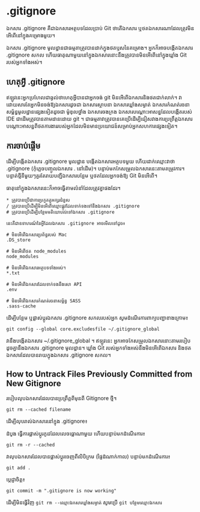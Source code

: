 # .gitignore

ឯកសារ .gitignore គឺជាឯកសារអត្ថបទដែលប្រាប់ Git ថាតើឯកសារ ឬថតឯកសារណាដែលត្រូវមិនអើពើនៅក្នុងគម្រោងមួយ។

ឯកសារ .gitignore មូលដ្ឋានជាធម្មតាត្រូវបានដាក់ក្នុងថតឫសនៃគម្រោង។ អ្នកក៏អាចបង្កើតឯកសារ .gitignore សកល ហើយធាតុណាមួយនៅក្នុងឯកសារនោះនឹងត្រូវបានមិនអើពើនៅក្នុងឃ្លាំង Git របស់អ្នកទាំងអស់។

## ហេតុអ្វី .gitignore

ឥឡូវនេះអ្នកប្រហែលជាឆ្ងល់ថាហេតុអ្វីបានជាអ្នកចង់ git មិនអើពើឯកសារនិងថតជាក់លាក់។ វាដោយសារតែអ្នកមិនចង់ឱ្យឯកសារដូចជា ឯកសារស្ថាបនា ឯកសារឃ្លាំងសម្ងាត់ ឯកសារកំណត់រចនាសម្ព័ន្ធមូលដ្ឋានផ្សេងទៀតដូចជា ម៉ូឌុលថ្នាំង ឯកសារចងក្រង ឯកសារបណ្ដោះអាសន្នដែលបង្កើតរបស់ IDE ជាដើមត្រូវបានតាមដានដោយ git ។ ជាធម្មតាវាត្រូវបានគេប្រើដើម្បីជៀសវាងការប្រព្រឹត្តឯកសារបណ្តោះអាសន្នពីថតការងាររបស់អ្នកដែលមិនមានប្រយោជន៍សម្រាប់អ្នកសហការផ្សេងទៀត។

## ការចាប់ផ្តើម

ដើម្បីបង្កើតឯកសារ .gitignore មូលដ្ឋាន បង្កើតឯកសារអត្ថបទមួយ ហើយដាក់ឈ្មោះវាថា .gitignore (កុំភ្លេចបញ្ចូលឯកសារ . នៅដើម)។ បន្ទាប់មកកែសម្រួលឯកសារនេះតាមតម្រូវការ។ បន្ទាត់ថ្មីនីមួយៗគួរតែរាយបញ្ជីឯកសារបន្ថែម ឬថតដែលអ្នកចង់ឱ្យ Git មិនអើពើ។

ធាតុនៅក្នុងឯកសារនេះក៏អាចធ្វើតាមលំនាំដែលត្រូវគ្នាផងដែរ។

```
* ត្រូវបានប្រើជាការប្រកួតតួអក្សរជំនួស
/ ត្រូវបានប្រើដើម្បីមិនអើពើឈ្មោះផ្លូវដែលទាក់ទងទៅនឹងឯកសារ .gitignore
# ត្រូវបានប្រើដើម្បីបន្ថែមមតិយោបល់ទៅឯកសារ .gitignore

នេះគឺជាឧទាហរណ៍នៃអ្វីដែលឯកសារ .gitignore អាចមើលទៅដូច៖

# មិនអើពើឯកសារប្រព័ន្ធរបស់ Mac
.DS_store

# មិនអើពើថត node_modules
node_modules

# មិនអើពើឯកសារអត្ថបទទាំងអស់។
*.txt

# មិនអើពើឯកសារដែលទាក់ទងនឹងសោ API
.env

# មិនអើពើឯកសារកំណត់រចនាសម្ព័ន្ធ SASS
.sass-cache

```

ដើម្បីបន្ថែម ឬផ្លាស់ប្តូរឯកសារ .gitignore សកលរបស់អ្នក សូមដំណើរការពាក្យបញ្ជាខាងក្រោម៖

```
git config --global core.excludesfile ~/.gitignore_global

```

វានឹងបង្កើតឯកសារ ~/.gitignore_global ។ ឥឡូវនេះ អ្នកអាចកែសម្រួលឯកសារនោះតាមរបៀបដូចគ្នានឹងឯកសារ .gitignore មូលដ្ឋាន។ ឃ្លាំង Git របស់អ្នកទាំងអស់នឹងមិនអើពើឯកសារ និងថតឯកសារដែលបានរាយក្នុងឯកសារ .gitignore សកល។

## How to Untrack Files Previously Committed from New Gitignore

របៀបលុបឯកសារដែលបានប្រព្រឹត្តពីមុនពី Gitignore ថ្មី។

```
git rm --cached filename
```

ដើម្បីលុបរាល់ឯកសារនៅក្នុង .gitignore៖

ដំបូង ធ្វើការផ្លាស់ប្តូរកូដដែលលេចធ្លោណាមួយ ហើយបន្ទាប់មកដំណើរការ៖

```
git rm -r --cached
```

វាលុបឯកសារដែលបានផ្លាស់ប្តូរចេញពីលិបិក្រម (ផ្ទៃដំណាក់កាល) បន្ទាប់មកដំណើរការ៖

```
git add .
```

ប្តេជ្ញាចិត្ត៖

```
git commit -m ".gitignore is now working"
```

ដើម្បីមិនធ្វើវិញ ```git rm --ឈ្មោះឯកសារឃ្លាំងសម្ងាត់``` សូមប្រើ ```git បន្ថែមឈ្មោះឯកសារ```
